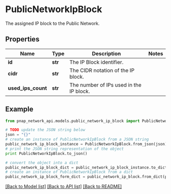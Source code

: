 # PublicNetworkIpBlock

The assigned IP block to the Public Network.

## Properties

Name | Type | Description | Notes
------------ | ------------- | ------------- | -------------
**id** | **str** | The IP Block identifier. | 
**cidr** | **str** | The CIDR notation of the IP block. | 
**used_ips_count** | **str** | The number of IPs used in the IP block. | 

## Example

```python
from pnap_network_api.models.public_network_ip_block import PublicNetworkIpBlock

# TODO update the JSON string below
json = "{}"
# create an instance of PublicNetworkIpBlock from a JSON string
public_network_ip_block_instance = PublicNetworkIpBlock.from_json(json)
# print the JSON string representation of the object
print PublicNetworkIpBlock.to_json()

# convert the object into a dict
public_network_ip_block_dict = public_network_ip_block_instance.to_dict()
# create an instance of PublicNetworkIpBlock from a dict
public_network_ip_block_form_dict = public_network_ip_block.from_dict(public_network_ip_block_dict)
```
[[Back to Model list]](../README.md#documentation-for-models) [[Back to API list]](../README.md#documentation-for-api-endpoints) [[Back to README]](../README.md)


